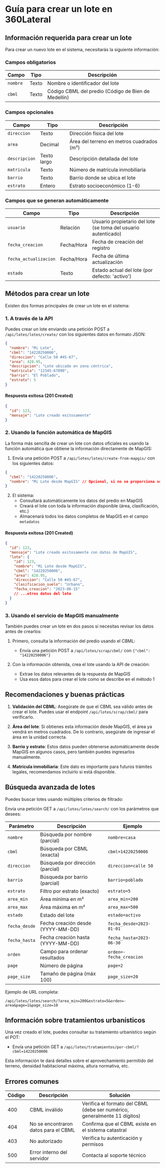 # Guía para crear un lote en 360Lateral

## Información requerida para crear un lote

Para crear un nuevo lote en el sistema, necesitarás la siguiente información:

### Campos obligatorios

| Campo | Tipo | Descripción |
|-------|------|-------------|
| `nombre` | Texto | Nombre o identificador del lote |
| `cbml` | Texto | Código CBML del predio (Código de Bien de Medellín) |

### Campos opcionales

| Campo | Tipo | Descripción |
|-------|------|-------------|
| `direccion` | Texto | Dirección física del lote |
| `area` | Decimal | Área del terreno en metros cuadrados (m²) |
| `descripcion` | Texto largo | Descripción detallada del lote |
| `matricula` | Texto | Número de matrícula inmobiliaria |
| `barrio` | Texto | Barrio donde se ubica el lote |
| `estrato` | Entero | Estrato socioeconómico (1-6) |

### Campos que se generan automáticamente

| Campo | Tipo | Descripción |
|-------|------|-------------|
| `usuario` | Relación | Usuario propietario del lote (se toma del usuario autenticado) |
| `fecha_creacion` | Fecha/Hora | Fecha de creación del registro |
| `fecha_actualizacion` | Fecha/Hora | Fecha de última actualización |
| `estado` | Texto | Estado actual del lote (por defecto: 'activo') |

## Métodos para crear un lote

Existen dos formas principales de crear un lote en el sistema:

### 1. A través de la API

Puedes crear un lote enviando una petición POST a `/api/lotes/lotes/create/` con los siguientes datos en formato JSON:

```json
{
  "nombre": "Mi Lote",
  "cbml": "14220250006",
  "direccion": "Calle 50 #45-67",
  "area": 428.95,
  "descripcion": "Lote ubicado en zona céntrica",
  "matricula": "12345-67890",
  "barrio": "El Poblado",
  "estrato": 5
}
```

#### Respuesta exitosa (201 Created)

```json
{
  "id": 123,
  "mensaje": "Lote creado exitosamente"
}
```

### 2. Usando la función automática de MapGIS

La forma más sencilla de crear un lote con datos oficiales es usando la función automática que obtiene la información directamente de MapGIS:

1. Envía una petición POST a `/api/lotes/lotes/create-from-mapgis/` con los siguientes datos:

```json
{
  "cbml": "14220250006",
  "nombre": "Mi Lote desde MapGIS" // Opcional, si no se proporciona se genera automáticamente
}
```

2. El sistema:
   - Consultará automáticamente los datos del predio en MapGIS
   - Creará el lote con toda la información disponible (área, clasificación, etc.)
   - Almacenará todos los datos completos de MapGIS en el campo `metadatos`

#### Respuesta exitosa (201 Created)

```json
{
  "id": 123,
  "mensaje": "Lote creado exitosamente con datos de MapGIS",
  "lote": {
    "id": 123,
    "nombre": "Mi Lote desde MapGIS",
    "cbml": "14220250006",
    "area": 428.95,
    "direccion": "Calle 50 #45-67",
    "clasificacion_suelo": "Urbano",
    "fecha_creacion": "2023-06-15"
    // ...otros datos del lote
  }
}
```

### 3. Usando el servicio de MapGIS manualmente

También puedes crear un lote en dos pasos si necesitas revisar los datos antes de crearlos:

1. Primero, consulta la información del predio usando el CBML:
   - Envía una petición POST a `/api/lotes/scrap/cbml/` con `{"cbml": "14220250006"}`

2. Con la información obtenida, crea el lote usando la API de creación:
   - Extrae los datos relevantes de la respuesta de MapGIS
   - Usa esos datos para crear el lote como se describe en el método 1

## Recomendaciones y buenas prácticas

1. **Validación del CBML**: Asegúrate de que el CBML sea válido antes de crear el lote. Puedes usar el endpoint `/api/lotes/scrap/cbml/` para verificarlo.

2. **Área del lote**: Si obtienes esta información desde MapGIS, el área ya vendrá en metros cuadrados. De lo contrario, asegúrate de ingresar el área en la unidad correcta.

3. **Barrio y estrato**: Estos datos pueden obtenerse automáticamente desde MapGIS en algunos casos, pero también puedes ingresarlos manualmente.

4. **Matrícula inmobiliaria**: Este dato es importante para futuros trámites legales, recomendamos incluirlo si está disponible.

## Búsqueda avanzada de lotes

Puedes buscar lotes usando múltiples criterios de filtrado:

Envía una petición GET a `/api/lotes/lotes/search/` con los parámetros que desees:

| Parámetro | Descripción | Ejemplo |
|-----------|-------------|---------|
| `nombre` | Búsqueda por nombre (parcial) | `nombre=casa` |
| `cbml` | Búsqueda por CBML (exacta) | `cbml=14220250006` |
| `direccion` | Búsqueda por dirección (parcial) | `direccion=calle 50` |
| `barrio` | Búsqueda por barrio (parcial) | `barrio=poblado` |
| `estrato` | Filtro por estrato (exacto) | `estrato=5` |
| `area_min` | Área mínima en m² | `area_min=200` |
| `area_max` | Área máxima en m² | `area_max=500` |
| `estado` | Estado del lote | `estado=activo` |
| `fecha_desde` | Fecha creación desde (YYYY-MM-DD) | `fecha_desde=2023-01-01` |
| `fecha_hasta` | Fecha creación hasta (YYYY-MM-DD) | `fecha_hasta=2023-06-30` |
| `orden` | Campo para ordenar resultados | `orden=-fecha_creacion` |
| `page` | Número de página | `page=2` |
| `page_size` | Tamaño de página (máx 100) | `page_size=20` |

Ejemplo de URL completa:
```
/api/lotes/lotes/search/?area_min=200&estrato=5&orden=-area&page=1&page_size=10
```

## Información sobre tratamientos urbanísticos

Una vez creado el lote, puedes consultar su tratamiento urbanístico según el POT:

- Envía una petición GET a `/api/lotes/tratamientos/por-cbml/?cbml=14220250006`

Esta información te dará detalles sobre el aprovechamiento permitido del terreno, densidad habitacional máxima, altura normativa, etc.

## Errores comunes

| Código | Descripción | Solución |
|--------|-------------|----------|
| 400 | CBML inválido | Verifica el formato del CBML (debe ser numérico, generalmente 11 dígitos) |
| 404 | No se encontraron datos para el CBML | Confirma que el CBML existe en el sistema catastral |
| 403 | No autorizado | Verifica tu autenticación y permisos |
| 500 | Error interno del servidor | Contacta al soporte técnico |